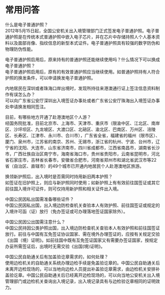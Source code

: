 # 常用问答  
什么是电子普通护照？  
2012年5月15日起，全国公安机关出入境管理部门正式签发电子普通护照。电子普通护照是在传统本式普通护照中嵌入电子芯片，并在芯片中存储持照人个人基本资料以及面部肖像、指纹信息的新型本式证件。电子普通护照具有较强的数字防伪和物理防伪性能。  

电子普通护照启用后，原来持有的普通护照还能继续使用吗？什么情况下可以换成电子普通护照？  
电子普通护照启用后，原有的有效普通护照应当继续使用。如普通护照持有人符合护照的换发条件，可以申请换发电子普通护照。  

内地居民在深圳或者珠海口岸出境时，发现所持往来港澳通行证上签注信息资料制作有误怎么办？  
可以向广东省公安厅深圳出入境签证办事处或者广东省公安厅珠海出入境签证办事处申请换发相同签注。  

目前，有哪些地方开通了赴港澳地区个人游？  
经国务院批准，目前北京市、上海市、天津市、重庆市（限渝中区、江北区、南岸区、沙坪坝区、九龙坡区、大渡口区、北碚区、渝北区、巴南区、万州区、涪陵区、长寿区、江津市、永川市、合川市），广东省全省，福建省的福州（限市区）、厦门、泉州市，江苏省的南京、苏州、无锡市，浙江省的杭州、宁波、台州市，辽宁省的沈阳、大连市，山东省济南市，四川省成都市，江西省南昌市，湖南省长沙市，广西壮族自治区南宁市，海南省海口市，贵州省贵阳市，云南省昆明市，河北省石家庄市，吉林省长春市，安徽省合肥市，河南省郑州市和湖北省武汉市等22省（自治区、直辖市）的49个城市已开通内地居民个人赴港澳地区旅游。  

换领新护照后，出入境时是否需同时持用新旧两本护照？  
如签证在旧护照上，则应与新护照同时使用；如新护照上有有效前往国签证或其它前往国入境许可证件，则可仅持用新护照和相关证件出入境。  

中国公民因私出国需准备哪些证件？  
中国公民因私出国，出入境边防检查机关查验本人有效护照、前往国签证或规定的入境许可函（证）放行（免办签证或可办理落地签证国家除外）。  

中国公民因公出国需注意什么？  
中国公民持因公类护照出国，出入境边防检查机关查验本人有效护照和前往国签证放行。前往与中国有互免签证协议国家、需在境外办理签证的，应按有关规定交验《出国（境）证明》。如前往国中既有互免签证国家又有需要办签证国家，按规定办妥所需签证后，出境时无需交验《出国(境)证明》。  

中国公民自助通关后有加盖验讫章需求的，如何处理？  
使用边检机关的自助通关系统办理边检手续是免盖验讫章的。中国公民自助通关后未离开边检现场的，可以当地向边检人员提出补盖验讫章需求，由边检机关安排补盖验讫章。中国公民自助通关后已经离开边检现场的，可以向当地公安机关出入境管理部门或边检机关查询出入境记录，出入境记录具有与边检验讫章相同的证明效力。  
